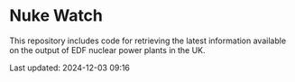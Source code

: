 # Nuke Watch

This repository includes code for retrieving the latest information available on the output of EDF nuclear power plants in the UK.

Last updated: 2024-12-03 09:16